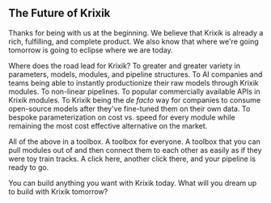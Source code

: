 ## The Future of Krixik

Thanks for being with us at the beginning. We believe that Krixik is already a rich, fulfilling, and complete product. We also know that where we're going tomorrow is going to eclipse where we are today.

Where does the road lead for Krixik? To greater and greater variety in parameters, models, modules, and pipeline structures. To AI companies and teams being able to instantly productionize their raw models through Krixik modules. To non-linear pipelines. To popular commercially available APIs in Krixik modules. To Krixik being the _de facto_ way for companies to consume open-source models after they've fine-tuned them on their own data. To bespoke parameterization on cost vs. speed for every module while remaining the most cost effective alternative on the market.

All of the above in a toolbox. A toolbox for everyone. A toolbox that you can pull modules out of and then connect them to each other as easily as if they were toy train tracks. A click here, another click there, and your pipeline is ready to go.

You can build anything you want with Krixik today. What will you dream up to build with Krixik tomorrow?
